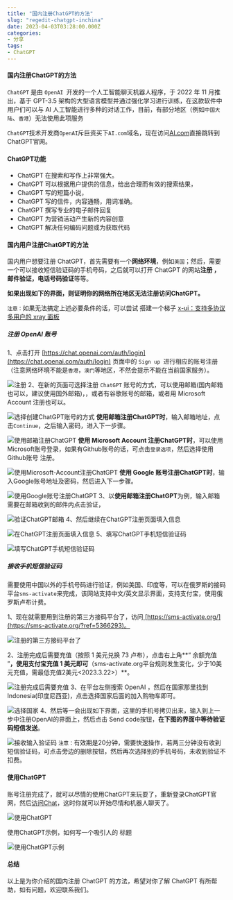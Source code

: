 ```yaml
---
title: "国内注册ChatGPT的方法"
slug: "regedit-chatgpt-inchina"
date: 2023-04-03T03:28:00.000Z
categories:
- 分享
tags:
- ChatGPT
---
```


#### 国内注册ChatGPT的方法

 
`ChatGPT` 是由 `OpenAI `开发的一个人工智能聊天机器人程序，于 2022 年 11 月推出，基于 GPT-3.5 架构的大型语言模型并通过强化学习进行训练，在这款软件中用户们可以与 AI 人工智能进行多种的对话工作，目前，有部分地区（例如`中国大陆`、`香港`）无法使用此项服务 


``ChatGPT``技术开发商``OpenAI``斥巨资买下``AI.com``域名，现在访问[AI.com](https://ai.com)直接跳转到ChatGPT官网。 



#### ChatGPT功能

- ChatGPT 在搜索和写作上非常强大。
- ChatGPT 可以根据用户提供的信息，给出合理而有效的搜索结果，
- ChatGPT 写的短篇小说，
- ChatGPT 写的信件，内容通畅，用词准确。
- ChatGPT 撰写专业的电子邮件回复
- ChatGPT 为营销活动产生新的内容创意
- ChatGPT 解决任何编码问题或为获取代码



#### 国内用户注册ChatGPT的方法

 国内用户想要注册 ChatGPT，首先需要有一个**网络环境**，例如``美国``；然后，需要一个可以接收短信验证码的手机号码，之后就可以打开 ChatGPT 的网站**注册 ，邮件验证，电话号码验证**等等。

 **如果出现如下的界面，则证明你的网络所在地区无法注册访问ChatGPT。**

``注意：``如果无法搞定上述必要条件的话，可以尝试
搭建一个梯子  [x-ui：支持多协议多用户的 xray 面板](https://www.sunpeiwen.com/archives/396.html)  

##### 注册 OpenAI 账号

 1、点击打开 [https://chat.openai.com/auth/login](https://chat.openai.com/auth/login) 页面中的 ``` Sign up  ```进行相应的账号注册（注意网络环境不能是``香港``，``澳门``等地区，不然会提示不能在当前国家服务）。

![注册](https://www.pythonthree.com/wp-content/uploads/2023/02/1676427587-%E6%B3%A8%E5%86%8COpenAI%E8%B4%A6%E5%8F%B7.png) 
2、在新的页面可选择注册 `ChatGPT` 账号的方式，可以使用邮箱(国内邮箱也可以，建议使用国外邮箱)，，或者有谷歌账号的邮箱，或者用 Microsoft Account 注册也可以。

![选择创建ChatGPT账号的方式](https://www.pythonthree.com/wp-content/uploads/2023/02/1676427844-%E9%80%89%E6%8B%A9%E5%88%9B%E5%BB%BAChatGPT%E8%B4%A6%E5%8F%B7%E7%9A%84%E6%96%B9%E5%BC%8F.png)
**使用邮箱注册ChatGPT时**，输入邮箱地址，点击``` Continue ```，之后输入密码，进入下一步骤。

![使用邮箱注册ChatGPT](https://www.pythonthree.com/wp-content/uploads/2023/02/1676428115-%E4%BD%BF%E7%94%A8%E9%82%AE%E7%AE%B1%E6%B3%A8%E5%86%8CChatGPT.png )
**使用 Microsoft Account 注册ChatGPT时**，可以使用Microsoft账号登录，如果有Github账号的话，可点击`登录选项`，然后选择使用Github账号 注册。

![使用Microsoft-Account注册ChatGPT](https://www.pythonthree.com/wp-content/uploads/2023/02/1676428134-%E4%BD%BF%E7%94%A8Microsoft-Account%E6%B3%A8%E5%86%8CChatGPT.png)
**使用 Google 账号注册ChatGPT时**，输入Google账号地址及密码，然后进入下一步骤。

![使用Google账号注册ChatGPT](https://www.pythonthree.com/wp-content/uploads/2023/02/1676428153-%E4%BD%BF%E7%94%A8Google%E8%B4%A6%E5%8F%B7%E6%B3%A8%E5%86%8CChatGPT.png)
3、以**使用邮箱注册ChatGPT**为例，输入邮箱需要在邮箱收到的邮件内点击验证，

![验证ChatGPT邮箱](https://www.pythonthree.com/wp-content/uploads/2023/02/1676431622-%E9%AA%8C%E8%AF%81ChatGPT%E9%82%AE%E7%AE%B1.png )
4、然后继续在ChatGPT注册页面填入信息

![在ChatGPT注册页面填入信息](https://www.pythonthree.com/wp-content/uploads/2023/02/1676431710-%E5%9C%A8ChatGPT%E6%B3%A8%E5%86%8C%E9%A1%B5%E9%9D%A2%E5%A1%AB%E5%85%A5%E4%BF%A1%E6%81%AF.png) 
5、填写ChatGPT手机短信验证码

![填写ChatGPT手机短信验证码](https://www.pythonthree.com/wp-content/uploads/2023/02/1676431788-%E5%A1%AB%E5%86%99ChatGPT%E6%89%8B%E6%9C%BA%E7%9F%AD%E4%BF%A1%E9%AA%8C%E8%AF%81%E7%A0%81.png)


##### 接收手机短信验证码

 需要使用中国以外的手机号码进行验证，例如美国、印度等，可以在俄罗斯的接码平台```sms-activate```来完成，该网站支持中文/英文显示界面，支持支付宝，使用俄罗斯卢布计费。

 1、现在就需要用到注册的第三方接码平台了，访问[ ](https://sms-activate.org/?ref=5366293)[https://sms-activate.org/](https://sms-activate.org/?ref=5366293)。

![注册的第三方接码平台了](https://www.pythonthree.com/wp-content/uploads/2023/02/1676432063-%E6%B3%A8%E5%86%8C%E7%9A%84%E7%AC%AC%E4%B8%89%E6%96%B9%E6%8E%A5%E7%A0%81%E5%B9%B3%E5%8F%B0%E4%BA%86.png) 

2、注册完成后需要充值（按照 1 美元兑换 73 卢布），点击右上角**“ 余额充值 ”**，使用支付宝充值 1 美元即可**（sms-activate.org平台规则发生变化，少于10美元充值，需最低充值2美元<2023.3.22>）**。

![注册完成后需要充值](https://www.pythonthree.com/wp-content/uploads/2023/02/1676432200-%E6%B3%A8%E5%86%8C%E5%AE%8C%E6%88%90%E5%90%8E%E9%9C%80%E8%A6%81%E5%85%85%E5%80%BC.png )
3、在平台左侧搜索 OpenAI ，然后在国家那里找到Indonesia(印度尼西亚)，点击选择国家后面的加入购物车即可。

![选择国家](https://www.pythonthree.com/wp-content/uploads/2023/02/1676432316-1676429348918.png) 
4、然后等一会出现如下界面，这里的手机号拷贝出来，输入到上一步中注册OpenAI的界面上，然后点击 Send code按钮，**在下图的界面中等待验证码短信发送**。

![接收输入验证码](https://www.pythonthree.com/wp-content/uploads/2023/02/1676433066-%E6%8E%A5%E6%94%B6%E8%BE%93%E5%85%A5%E9%AA%8C%E8%AF%81%E7%A0%81.jpg) 
```注意：```有效期是20分钟，需要快速操作，若两三分钟没有收到短信验证码，可点击旁边的删除按钮，然后再次选择别的手机号码，未收到验证不扣费。

 
 

#### 使用ChatGPT

 账号注册完成了，就可以尽情的使用ChatGPT来玩耍了，重新登录ChatGPT官网，然后[访问Chat](https://chat.openai.com)，这时你就可以开始尽情和机器人聊天了。

![使用ChatGPT](https://www.pythonthree.com/wp-content/uploads/2023/02/1676433542-%E4%BD%BF%E7%94%A8ChatGPT.png)

使用ChatGPT示例，如何写一个吸引人的 标题

![使用ChatGPT示例](https://www.pythonthree.com/wp-content/uploads/2023/02/1676440083-%E4%BD%BF%E7%94%A8ChatGPT%E7%A4%BA%E4%BE%8B.png)

#### 总结

 以上是为你介绍的国内注册 ChatGPT 的方法，希望对你了解 ChatGPT 有所帮助，如有问题，欢迎联系我们。
